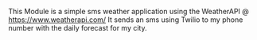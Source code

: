 This Module is a simple sms weather application using the WeatherAPI @ https://www.weatherapi.com/
It sends an sms using Twilio to my phone number with the daily forecast for my city.
